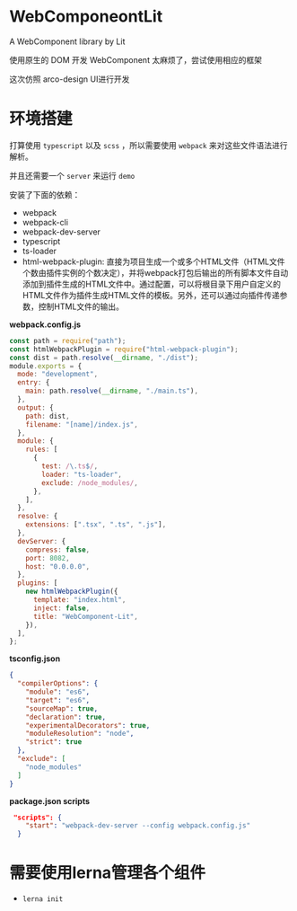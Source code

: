 # WebComponeontLit
A WebComponent library by Lit

使用原生的 DOM 开发 WebComponent 太麻烦了，尝试使用相应的框架

这次仿照 arco-design UI进行开发

# 环境搭建

打算使用 `typescript` 以及 `scss` ，所以需要使用 `webpack` 来对这些文件语法进行解析。

并且还需要一个 `server` 来运行 `demo` 


安装了下面的依赖：
- webpack
- webpack-cli
- webpack-dev-server
- typescript
- ts-loader
- html-webpack-plugin: 直接为项目生成一个或多个HTML文件（HTML文件个数由插件实例的个数决定），并将webpack打包后输出的所有脚本文件自动添加到插件生成的HTML文件中。通过配置，可以将根目录下用户自定义的HTML文件作为插件生成HTML文件的模板。另外，还可以通过向插件传递参数，控制HTML文件的输出。


**webpack.config.js**

```javascript
const path = require("path");
const htmlWebpackPlugin = require("html-webpack-plugin");
const dist = path.resolve(__dirname, "./dist");
module.exports = {
  mode: "development",
  entry: {
    main: path.resolve(__dirname, "./main.ts"),
  },
  output: {
    path: dist,
    filename: "[name]/index.js",
  },
  module: {
    rules: [
      {
        test: /\.ts$/,
        loader: "ts-loader",
        exclude: /node_modules/,
      },
    ],
  },
  resolve: {
    extensions: [".tsx", ".ts", ".js"],
  },
  devServer: {
    compress: false,
    port: 8082,
    host: "0.0.0.0",
  },
  plugins: [
    new htmlWebpackPlugin({
      template: "index.html",
      inject: false,
      title: "WebComponent-Lit",
    }),
  ],
};

```

**tsconfig.json**
```json
{
  "compilerOptions": {
    "module": "es6",
    "target": "es6",
    "sourceMap": true,
    "declaration": true,
    "experimentalDecorators": true,
    "moduleResolution": "node",
    "strict": true
  },
  "exclude": [
    "node_modules"
  ]
}
```


**package.json scripts**

```json
 "scripts": {
    "start": "webpack-dev-server --config webpack.config.js"
  }
```

# 需要使用lerna管理各个组件

- `lerna init`
